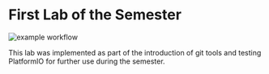 # First Lab of the Semester

![example workflow](https://github.com/CompuGuy99/ECE5960-Lab00-Fall2023/actions/workflows/main.yml/badge.svg)

This lab was implemented as part of the introduction of git tools and testing PlatformIO for further use during the semester.
